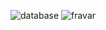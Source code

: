 ![database](https://user-images.githubusercontent.com/71224220/97406218-29138300-18f9-11eb-9ea0-529f1617cd89.png)
![fravar](https://user-images.githubusercontent.com/71224220/97406226-2b75dd00-18f9-11eb-856d-ef06bb4314c5.png)
